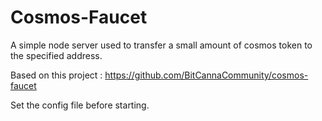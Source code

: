 # Cosmos-Faucet

A simple node server used to transfer a small amount of cosmos token to the specified address.

Based on this project : <https://github.com/BitCannaCommunity/cosmos-faucet>

Set the config file before starting.

